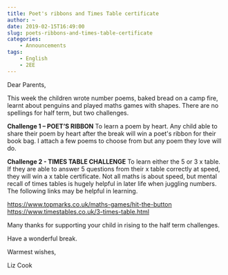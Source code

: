 ```yaml
---
title: Poet's ribbons and Times Table certificate
author: ~
date: 2019-02-15T16:49:00
slug: poets-ribbons-and-times-table-certificate
categories:
    - Announcements
tags:
    - English
    - 2EE
---
```


Dear Parents,

This week the children wrote number poems, baked bread on a camp fire, learnt about penguins and played maths games with shapes. There are no spellings for half term, but two challenges.  

**Challenge 1 – POET’S RIBBON**
To learn a poem by heart. Any child able to share their poem by heart after the break will win a poet's ribbon for their book bag.  I attach a few poems to choose from but any poem they love will do. 

**Challenge 2 - TIMES TABLE CHALLENGE**
To learn either the 5 or 3 x table. If they are able to answer 5 questions from their x table correctly at speed, they will win a x table certificate. Not all maths is about speed, but mental recall of times tables is hugely helpful in later life when juggling numbers. The following links may be helpful in learning.

https://www.topmarks.co.uk/maths-games/hit-the-button
https://www.timestables.co.uk/3-times-table.html

Many thanks for supporting your child in rising to the half term challenges.  

Have a wonderful break.

Warmest wishes,

Liz Cook

